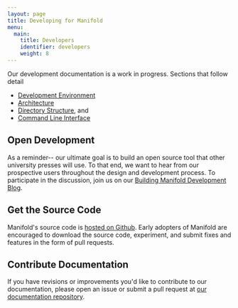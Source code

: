```yaml
---
layout: page
title: Developing for Manifold
menu:
  main:
    title: Developers
    identifier: developers
    weight: 8
---
```


Our development documentation is a work in progress. Sections that follow detail

* [Development Environment](development_environment.html)
* [Architecture](architecture.html)
* [Directory Structure](directory_structure.html), and
* [Command Line Interface](command_line_interface.html)


## Open Development

As a reminder-- our ultimate goal is to build an open source tool that other university presses will use. To that end, we want to hear from our prospective users throughout the design and development process. To participate in the discussion, join us on our [Building Manifold Development Blog](http://blog.manifoldapp.org).

## Get the Source Code

Manifold's source code is [hosted on Github](https://github.com/manifoldscholar/manifold). Early adopters of Manifold are encouraged to download the source code, experiment, and submit fixes and features in the form of pull requests.

## Contribute Documentation

If you have revisions or improvements you'd like to contribute to our documentation, please open an issue or submit a pull request at [our documentation repository](https://github.com/ManifoldScholar/manifold-docs).

